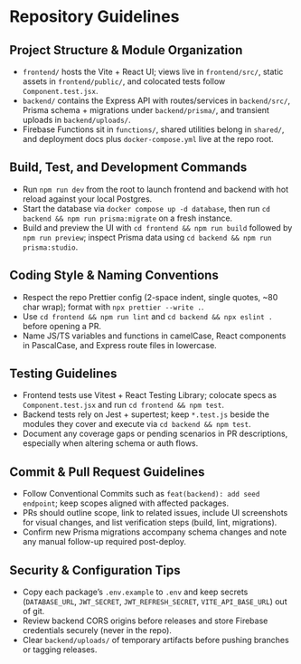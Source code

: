 # Repository Guidelines

## Project Structure & Module Organization
- `frontend/` hosts the Vite + React UI; views live in `frontend/src/`, static assets in `frontend/public/`, and colocated tests follow `Component.test.jsx`.
- `backend/` contains the Express API with routes/services in `backend/src/`, Prisma schema + migrations under `backend/prisma/`, and transient uploads in `backend/uploads/`.
- Firebase Functions sit in `functions/`, shared utilities belong in `shared/`, and deployment docs plus `docker-compose.yml` live at the repo root.

## Build, Test, and Development Commands
- Run `npm run dev` from the root to launch frontend and backend with hot reload against your local Postgres.
- Start the database via `docker compose up -d database`, then run `cd backend && npm run prisma:migrate` on a fresh instance.
- Build and preview the UI with `cd frontend && npm run build` followed by `npm run preview`; inspect Prisma data using `cd backend && npm run prisma:studio`.

## Coding Style & Naming Conventions
- Respect the repo Prettier config (2-space indent, single quotes, ~80 char wrap); format with `npx prettier --write .`.
- Use `cd frontend && npm run lint` and `cd backend && npx eslint .` before opening a PR.
- Name JS/TS variables and functions in camelCase, React components in PascalCase, and Express route files in lowercase.

## Testing Guidelines
- Frontend tests use Vitest + React Testing Library; colocate specs as `Component.test.jsx` and run `cd frontend && npm test`.
- Backend tests rely on Jest + supertest; keep `*.test.js` beside the modules they cover and execute via `cd backend && npm test`.
- Document any coverage gaps or pending scenarios in PR descriptions, especially when altering schema or auth flows.

## Commit & Pull Request Guidelines
- Follow Conventional Commits such as `feat(backend): add seed endpoint`; keep scopes aligned with affected packages.
- PRs should outline scope, link to related issues, include UI screenshots for visual changes, and list verification steps (build, lint, migrations).
- Confirm new Prisma migrations accompany schema changes and note any manual follow-up required post-deploy.

## Security & Configuration Tips
- Copy each package’s `.env.example` to `.env` and keep secrets (`DATABASE_URL`, `JWT_SECRET`, `JWT_REFRESH_SECRET`, `VITE_API_BASE_URL`) out of git.
- Review backend CORS origins before releases and store Firebase credentials securely (never in the repo).
- Clear `backend/uploads/` of temporary artifacts before pushing branches or tagging releases.
